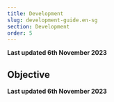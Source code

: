 ```yaml
---
title: Development
slug: development-guide.en-sg
section: Development
order: 5
---
```


**Last updated 6th November 2023**



## Objective  

**Last updated 6th November 2023**

